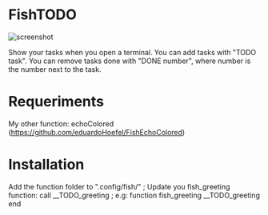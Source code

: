 # FishTODO
![screenshot](http://i.imgur.com/APIoK5j.png)

Show your tasks when you open a terminal.
You can add tasks with "TODO task".
You can remove tasks done with "DONE number", where number is the number next to the task.

# Requeriments

My other function: echoColored
(https://github.com/eduardoHoefel/FishEchoColored)

# Installation

Add the function folder to ".config/fish/" ;
Update you fish_greeting function:
  call __TODO_greeting ;
  e.g:
      function fish_greeting
        __TODO_greeting
      end
